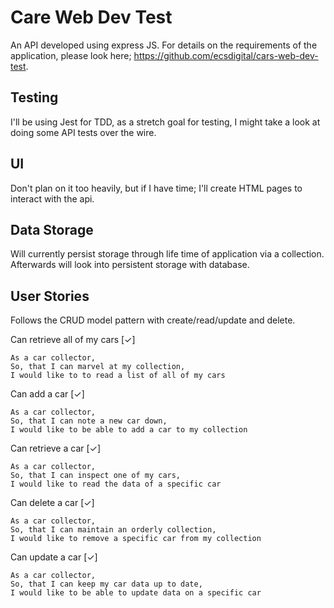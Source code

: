 # Care Web Dev Test

An API developed using express JS. For details on the requirements of the application,
please look here; https://github.com/ecsdigital/cars-web-dev-test.

## Testing

I'll be using Jest for TDD, as a stretch goal for testing, I might take a look
at doing some API tests over the wire.


## UI

Don't plan on it too heavily, but if I have time; I'll create HTML pages to
interact with the api.


## Data Storage

Will currently persist storage through life time of application via a collection.
Afterwards will look into persistent storage with database.


## User Stories

Follows the CRUD model pattern with create/read/update and delete.

Can retrieve all of my cars [✓]
```
As a car collector,
So, that I can marvel at my collection,
I would like to to read a list of all of my cars
```

Can add a car [✓]
```
As a car collector,
So, that I can note a new car down,
I would like to be able to add a car to my collection
```

Can retrieve a car [✓]
```
As a car collector,
So, that I can inspect one of my cars,
I would like to read the data of a specific car
```

Can delete a car [✓]
```
As a car collector,
So, that I can maintain an orderly collection,
I would like to remove a specific car from my collection
```

Can update a car [✓]
```
As a car collector,
So, that I can keep my car data up to date,
I would like to be able to update data on a specific car
```
